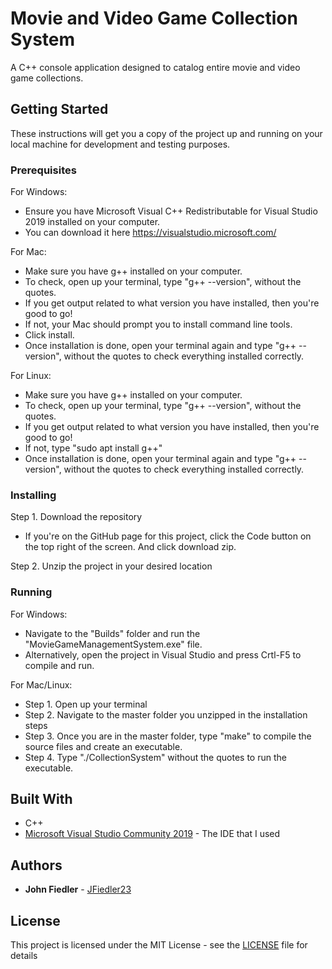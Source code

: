 # Movie and Video Game Collection System
A C++ console application designed to catalog entire movie and video game collections.

## Getting Started

These instructions will get you a copy of the project up and running on your local machine for development and testing purposes.

### Prerequisites

For Windows:
* Ensure you have Microsoft Visual C++ Redistributable for Visual Studio 2019 installed on your computer.
* You can download it here https://visualstudio.microsoft.com/

For Mac:
* Make sure you have g++ installed on your computer. 
* To check, open up your terminal, type "g++ --version", without the quotes.
* If you get output related to what version you have installed, then you're good to go!
* If not, your Mac should prompt you to install command line tools.
* Click install.
* Once installation is done, open your terminal again and type "g++ --version", without the quotes to check everything installed correctly.

For Linux:
* Make sure you have g++ installed on your computer. 
* To check, open up your terminal, type "g++ --version", without the quotes.
* If you get output related to what version you have installed, then you're good to go!
* If not, type "sudo apt install g++"
* Once installation is done, open your terminal again and type "g++ --version", without the quotes to check everything installed correctly.

### Installing

Step 1. Download the repository
* If you're on the GitHub page for this project, click the Code button on the top right of the screen.
And click download zip.

Step 2. Unzip the project in your desired location

### Running

For Windows:
* Navigate to the "Builds" folder and run the "MovieGameManagementSystem.exe" file.
* Alternatively, open the project in Visual Studio and press Crtl-F5 to compile and run.

For Mac/Linux:
* Step 1. Open up your terminal
* Step 2. Navigate to the master folder you unzipped in the installation steps
* Step 3. Once you are in the master folder, type "make" to compile the source files and create an executable.
* Step 4. Type "./CollectionSystem" without the quotes to run the executable.

## Built With

* C++
* [Microsoft Visual Studio Community 2019](https://visualstudio.microsoft.com/) - The IDE that I used

## Authors

* **John Fiedler** - [JFiedler23](https://github.com/JFiedler23)

## License

This project is licensed under the MIT License - see the [LICENSE](LICENSE) file for details

